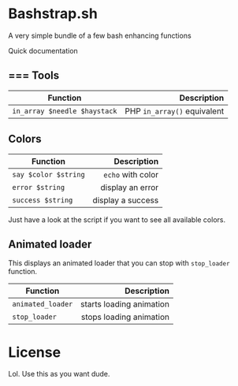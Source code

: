 # Bashstrap.sh

A very simple bundle of a few bash enhancing functions

Quick documentation

===
Tools
---
| Function                     | Description                 |
| ---------------------------- |----------------------------:|
| `in_array $needle $haystack` | PHP `in_array()` equivalent |

Colors
---
| Function             | Description       |
| -------------------- |------------------:|
| `say $color $string` | `echo` with color |
| `error $string`      | display an error  |
| `success $string`    | display a success |

Just have a look at the script if you want to see all available colors.

Animated loader
---
This displays an animated loader that you can stop with `stop_loader` function.

| Function          | Description              |
| ----------------- |-------------------------:|
| `animated_loader` | starts loading animation |
| `stop_loader`     | stops loading animation  |

License
===
Lol. Use this as you want dude.

